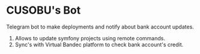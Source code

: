 CUSOBU's Bot
=
Telegram bot to make deployments and notify about bank account updates.
1. Allows to update symfony projects using remote commands.
2. Sync's with Virtual Bandec platform to check bank account's credit.  